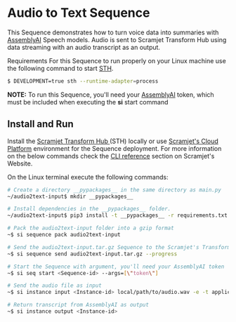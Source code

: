 # Audio to Text Sequence

This Sequence demonstrates how to turn voice data into summaries with <a href="https://www.assemblyai.com/" target="_blank">AssemblyAI</a> Speech models. Audio is sent to Scramjet Transform Hub using data streaming with an audio transcript as an output.


Requirements
For this Sequence to run properly on your Linux machine use the following command to start <a href="https://docs.scramjet.org/transform-hub/installation" target="_blank">STH</a>.

```bash
$ DEVELOPMENT=true sth --runtime-adapter=process
```

**NOTE:** To run this Sequence, you'll need your <a href="https://www.assemblyai.com/" target="_blank">AssemblyAI</a> token, which must be included when executing the **si** start command


## Install and Run

Install the <a href="https://docs.scramjet.org/platform/self-hosted-installation/" target="_blank">Scramjet Transform Hub </a> (STH) locally or use 
<a href="https://docs.scramjet.org/platform/get-started/" target="_blank">Scramjet's Cloud Platform</a> environment for the Sequence deployment.
For more information on the below commands check the 
<a href="https://docs.scramjet.org/platform/cli-reference/#useful-commands" target="_blank">CLI reference</a> section on Scramjet's Website.

On the Linux terminal execute the following commands:

```bash
# Create a directory __pypackages__ in the same directory as main.py
~/audio2text-input$ mkdir __pypackages__

# Install dependencies in the __pypackages__ folder. 
~/audio2text-input$ pip3 install -t __pypackages__ -r requirements.txt

# Pack the audio2text-input folder into a gzip format
~$ si sequence pack audio2text-input

# Send the audio2text-input.tar.gz Sequence to the Scramjet's Transform-Hub, with a return <Sequence-id> value
~$ si sequence send audio2text-input.tar.gz --progress

# Start the Sequence with argument, you'll need your AssemblyAI token
~$ si seq start <Sequence-id> --args=[\"token\"] 

# Send the audio file as input
~$ si instance input <Instance-id> local/path/to/audio.wav -e -t application/octet-stream

# Return transcript from AssemblyAI as output
~$ si instance output <Instance-id>
```